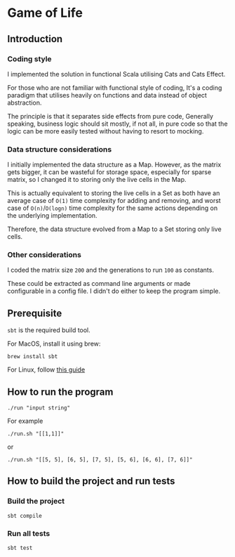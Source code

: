 # Game of Life
## Introduction

### Coding style
I implemented the solution in functional Scala utilising Cats and Cats Effect.

For those who are not familiar with functional style of coding, It's a coding paradigm that
utilises heavily on functions and data instead of object abstraction. 

The principle is that it separates side effects from pure code, Generally speaking, business 
logic should sit mostly, if not all, in pure code so that the logic can be more easily tested 
without having to resort to mocking.

### Data structure considerations
I initially implemented the data structure as a Map. However, as the matrix gets bigger, 
it can be wasteful for storage space, especially for sparse matrix, so I changed it to storing 
only the live cells in the Map. 

This is actually equivalent to storing the live cells in a Set as both have an average 
case of `O(1)` time complexity for adding and removing, and worst case of `O(n)`/`O(logn)` time
complexity for the same actions depending on the underlying implementation.

Therefore, the data structure evolved from a Map to a Set storing only live cells.

### Other considerations
I coded the matrix size `200` and the generations to run `100` as constants.

These could be extracted as command line arguments or made configurable in a config file. 
I didn't do either to keep the program simple.

## Prerequisite
`sbt` is the required build tool.

For MacOS, install it using brew:
```shell
brew install sbt
```

For Linux, follow [this guide](https://www.scala-sbt.org/1.x/docs/Installing-sbt-on-Linux.html)

## How to run the program
```shell
./run "input string"
```
For example
```shell
./run.sh "[[1,1]]"
```
or
```shell
./run.sh "[[5, 5], [6, 5], [7, 5], [5, 6], [6, 6], [7, 6]]"
```


## How to build the project and run tests
### Build the project
```shell
sbt compile
```

### Run all tests
```shell
sbt test
```
